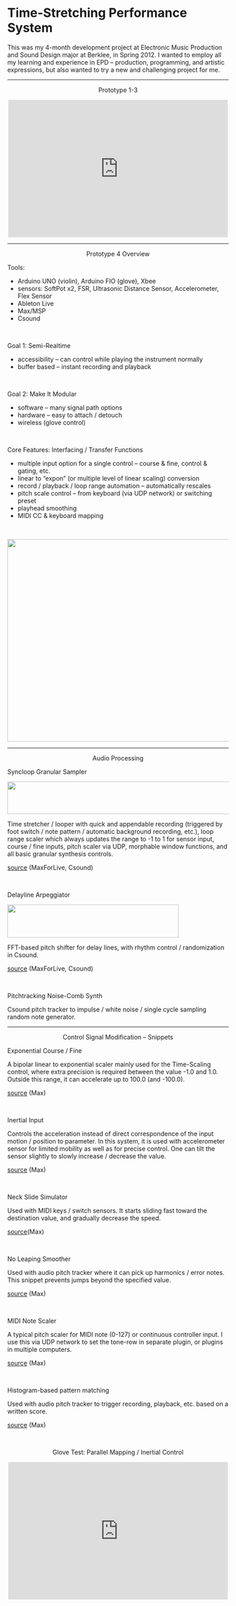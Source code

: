# Time-Stretching Performance System
<p style="text-align: left;">This was my 4-month development project at Electronic Music Production and Sound Design major at Berklee, in Spring 2012. I wanted to employ all my learning and experience in EPD &#8211; production, programming, and artistic expressions, but also wanted to try a new and challenging project for me.</p>

---
<p style="text-align: center;">Prototype 1-3</p>
<p style="text-align: center;"><iframe src="http://player.vimeo.com/video/41556188?title=0&amp;byline=0&amp;portrait=0&amp;badge=0" height="313" width="500" frameborder="0"></iframe></p>

---
<p style="text-align: center;">Prototype 4 Overview</p>
<p>Tools:</p>
<ul>
<li>Arduino UNO (violin), Arduino FIO (glove), Xbee</li>
<li>sensors: SoftPot x2, FSR, Ultrasonic Distance Sensor, Accelerometer, Flex Sensor</li>
<li>Ableton Live</li>
<li>Max/MSP</li>
<li>Csound</li>
</ul>
<p>&nbsp;</p>
<p>Goal 1: Semi-Realtime</p>
<ul>
<li>accessibility &#8211; can control while playing the instrument normally</li>
<li>buffer based &#8211; instant recording and playback</li>
</ul>
<p>&nbsp;</p>
<p>Goal 2: Make It Modular</p>
<ul>
<li>software &#8211; many signal path options</li>
<li>hardware &#8211; easy to attach / detouch</li>
<li>wireless (glove control)</li>
</ul>
<p>&nbsp;</p>
<p>Core Features: Interfacing / Transfer Functions</p>
<ul>
<li>multiple input option for a single control &#8211; course &amp; fine, control &amp; gating, etc.</li>
<li>linear to &#8220;expon&#8221; (or multiple level of linear scaling) conversion</li>
<li>record / playback / loop range automation &#8211; automatically rescales</li>
<li>pitch scale control &#8211; from keyboard (via UDP network) or switching preset</li>
<li>playhead smoothing</li>
<li>MIDI CC &amp; keyboard mapping</li>
</ul>
<p>&nbsp;</p>
<p><img title="DSCN0571" alt="" src="http://www.loadmess.com/wp-content/uploads/2012/11/DSCN0571-1024x768.jpg" width="614" height="461" /></p>

---
<p style="text-align: center;">Audio Processing</p>
<p>Syncloop Granular Sampler</p>
<p><img class="alignnone  wp-image-368" title="SyncLoop005a" alt="" src="http://www.loadmess.com/wp-content/uploads/2012/11/SyncLoop005a-1024x143.png" width="529" height="74" srcset="http://www.loadmess.com/wp-content/uploads/2012/11/SyncLoop005a-300x42.png 300w, http://www.loadmess.com/wp-content/uploads/2012/11/SyncLoop005a-1024x143.png 1024w, http://www.loadmess.com/wp-content/uploads/2012/11/SyncLoop005a.png 1421w" sizes="(max-width: 529px) 100vw, 529px" /></p>
<p>Time stretcher / looper with quick and appendable recording (triggered by foot switch / note pattern / automatic background recording, etc.), loop range scaler which always updates the range to -1 to 1 for sensor input, course / fine inputs, pitch scaler via UDP, morphable window functions, and all basic granular synthesis controls.</p>
<p><a href="http://www.loadmess.com/wp-content/uploads/2012/11/SyncLoop007.zip">source</a> (MaxForLive, Csound)</p>
<p>&nbsp;</p>
<p>Delayline Arpeggiator</p>
<p><img class="alignnone  wp-image-367" title="delayArpFX002a" alt="" src="http://www.loadmess.com/wp-content/uploads/2012/11/delayArpFX002a-1024x198.png" width="390" height="75" srcset="http://www.loadmess.com/wp-content/uploads/2012/11/delayArpFX002a-300x58.png 300w, http://www.loadmess.com/wp-content/uploads/2012/11/delayArpFX002a-1024x198.png 1024w, http://www.loadmess.com/wp-content/uploads/2012/11/delayArpFX002a.png 1025w" sizes="(max-width: 390px) 100vw, 390px" /></p>
<p>FFT-based pitch shifter for delay lines, with rhythm control / randomization in Csound.</p>
<p><a href="http://www.loadmess.com/wp-content/uploads/2012/11/DelayArpFX002.zip">source</a> (MaxForLive, Csound)</p>
<p>&nbsp;</p>
<p>Pitchtracking Noise-Comb Synth</p>
<p>Csound pitch tracker to impulse / white noise / single cycle sampling random note generator.</p>

---
<p style="text-align: center;">Control Signal Modification &#8211; Snippets</p>
<p>Exponential Course / Fine</p>
<p>A bipolar linear to exponential scaler mainly used for the Time-Scaling control, where extra precision is required between the value -1.0 and 1.0. Outside this range, it can accelerate up to 100.0 (and -100.0).</p>
<p><a href="http://www.loadmess.com/wp-content/uploads/2012/11/ExponCourseFine.maxpat.zip">source</a> (Max)</p>
<p>&nbsp;</p>
<p>Inertial Input</p>
<p>Controls the acceleration instead of direct correspondence of the input motion / position to parameter. In this system, it is used with accelerometer sensor for limited mobility as well as for precise control. One can tilt the sensor slightly to slowly increase / decrease the value.</p>
<p><a href="http://www.loadmess.com/wp-content/uploads/2012/11/LinToAccel.maxpat.zip">source</a> (Max)</p>
<p>&nbsp;</p>
<p>Neck Slide Simulator</p>
<p>Used with MIDI keys / switch sensors. It starts sliding fast toward the destination value, and gradually decrease the speed.</p>
<p><a href="http://www.loadmess.com/wp-content/uploads/2012/11/SlideSim.maxpat.zip">source</a>(Max)</p>
<p>&nbsp;</p>
<p>No Leaping Smoother</p>
<p>Used with audio pitch tracker where it can pick up harmonics / error notes. This snippet prevents jumps beyond the specified value.</p>
<p><a href="http://www.loadmess.com/wp-content/uploads/2012/11/NoLeapSmoother.maxpat.zip">source</a> (Max)</p>
<p>&nbsp;</p>
<p>MIDI Note Scaler</p>
<p>A typical pitch scaler for MIDI note (0-127) or continuous controller input. I use this via UDP network to set the tone-row in separate plugin, or plugins in multiple computers.</p>
<p><a href="http://www.loadmess.com/wp-content/uploads/2012/11/MIDInoteScaler.maxpat.zip">source</a> (Max)</p>
<p>&nbsp;</p>
<p>Histogram-based pattern matching</p>
<p>Used with audio pitch tracker to trigger recording, playback, etc. based on a written score.</p>
<p><a href="http://www.loadmess.com/wp-content/uploads/2012/11/HistMatch.maxpat.zip">source</a> (Max)</p>
<p>&nbsp;</p>
<p style="text-align: center;">Glove Test: Parallel Mapping / Inertial Control</p>
<p style="text-align: center;"><iframe src="http://player.vimeo.com/video/55902774?title=0&amp;byline=0&amp;portrait=0&amp;badge=0" height="313" width="500" frameborder="0"></iframe></p>